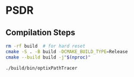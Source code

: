 # PSDR

## Compilation Steps

```sh
rm -rf build  # for hard reset
cmake -S . -B build -DCMAKE_BUILD_TYPE=Release
cmake --build build -j"$(nproc)"

./build/bin/optixPathTracer
```